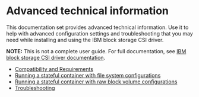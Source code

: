 # Advanced technical information

This documentation set provides advanced technical information. Use it to help with advanced configuration settings and troubleshooting that you may need while installing and using the IBM block storage CSI driver.

**NOTE:** This is not a complete user guide. For full documentation, see [IBM block storage CSI driver documentation](https://www.ibm.com/docs/en/stg-block-csi-driver).

- [Compatibility and Requirements](aadvanced_compatibility_reqs.md)
- [Running a stateful container with file system configurations](advanced_running_stateful_filesystem.md)
- [Running a stateful container with raw block volume configurations](advanced_running_stateful_block.md)
- [Troubleshooting](advanced_troubleshooting.md)